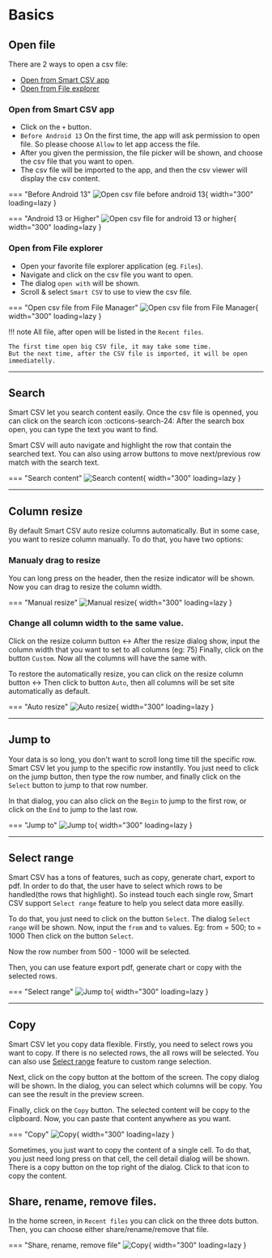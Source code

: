 # Basics

## Open file
There are 2 ways to open a csv file:

- [Open from Smart CSV app](#open-from-smart-csv-app)
- [Open from File explorer](#open-from-file-explorer)

### Open from Smart CSV app
- Click on the `+` button.
- `Before Android 13` On the first time, the app will ask permission to open file. So please choose `Allow` to let app access the file.
- After you given the permission, the file picker will be shown, and choose the csv file that you want to open.
- The csv file will be imported to the app, and then the csv viewer will display the csv content.

=== "Before Android 13"
    ![Open csv file before android 13](assets/images/smartcsv-open-file-with-permission.gif){ width="300" loading=lazy }

=== "Android 13 or Higher"
    ![Open csv file for android 13 or higher](assets/images/smartcsv-open-file.gif){ width="300" loading=lazy }

### Open from File explorer
- Open your favorite file explorer application (eg. `Files`).
- Navigate and click on the csv file you want to open.
- The dialog `open with` will be shown.
- Scroll & select `Smart CSV` to use to view the csv file.

=== "Open csv file from File Manager"
    ![Open csv file from File Manager](assets/images/smartcsv-open-file-from-explorer.gif){ width="300" loading=lazy }

!!! note
    All file, after open will be listed in the `Recent files`.

    The first time open big CSV file, it may take some time.  
    But the next time, after the CSV file is imported, it will be open immediatelly.

---

## Search
Smart CSV let you search content easily. Once the csv file is openned, you can click on the search icon :octicons-search-24:
After the search box open, you can type the text you want to find.

Smart CSV will auto navigate and highlight the row that contain the searched text.
You can also using arrow buttons to move next/previous row match with the search text.

=== "Search content"
    ![Search content](assets/images/smartcsv-search.gif){ width="300" loading=lazy }

---

## Column resize

By default Smart CSV auto resize columns automatically. But in some case, you want to resize column manually.
To do that, you have two options:

### Manualy drag to resize

You can long press on the header, then the resize indicator will be shown. Now you can drag to resize the column width.

=== "Manual resize"
    ![Manual resize](assets/images/smartcsv-manual-resize.gif){ width="300" loading=lazy }

### Change all column width to the same value.
Click on the resize column button :left_right_arrow:
After the resize dialog show, input the column width that you want to set to all columns (eg: 75)
Finally, click on the button `Custom`. Now all the columns will have the same with.


To restore the automatically resize, you can click on the resize column button :left_right_arrow:
Then click to button `Auto`, then all columns will be set site automatically as default.

=== "Auto resize"
    ![Auto resize](assets/images/smartcsv-resize-auto.gif){ width="300" loading=lazy }

---

## Jump to
Your data is so long, you don't want to scroll long time till the specific row.
Smart CSV let you jump to the specific row instantlly.
You just need to click on the jump button, then type the row number, and finally click on the `Select` button to jump to
that row number.

In that dialog, you can also click on the `Begin` to jump to the first row, or click on the `End` to jump to the last row.

=== "Jump to"
    ![Jump to](assets/images/smartcsv-jump.gif){ width="300" loading=lazy }

---

## Select range

Smart CSV has a tons of features, such as copy, generate chart, export to pdf.
In order to do that, the user have to select which rows to be handled(the rows that highlight).
So instead touch each single row, Smart CSV support `Select range` feature to help you select data more easilly.

To do that, you just need to click on the button `Select`.
The dialog `Select range` will be shown.
Now, input the `from` and `to` values. Eg: from = 500; to = 1000
Then click on the button `Select`.

Now the row number from 500 - 1000 will be selected.

Then, you can use feature export pdf, generate chart or copy with the selected rows.

=== "Select range"
    ![Jump to](assets/images/smartcsv-select-range.gif){ width="300" loading=lazy }

---

## Copy
Smart CSV let you copy data flexible.
Firstly, you need to select rows you want to copy. If there is no selected rows, the all rows will be
selected. You can also use [Select range](#select-range) feature to custom range selection.

Next, click on the copy button at the bottom of the screen. The copy dialog will be shown.
In the dialog, you can select which columns will be copy. You can see the result in the preview screen.

Finally, click on the `Copy` button. The selected content will be copy to the clipboard.
Now, you can paste that content anywhere as you want.

=== "Copy"
    ![Copy](assets/images/smartcsv-copy.gif){ width="300" loading=lazy }

Sometimes, you just want to copy the content of a single cell.
To do that, you just need long press on that cell, the cell detail dialog will be shown.
There is a copy button on the top right of the dialog.
Click to that icon to copy the content.

## Share, rename, remove files.
In the home screen, in `Recent files` you can click on the three dots button.
Then, you can choose either share/rename/remove that file.

=== "Share, rename, remove file"
    ![Copy](assets/images/smartcsv-share-rename.gif){ width="300" loading=lazy }

